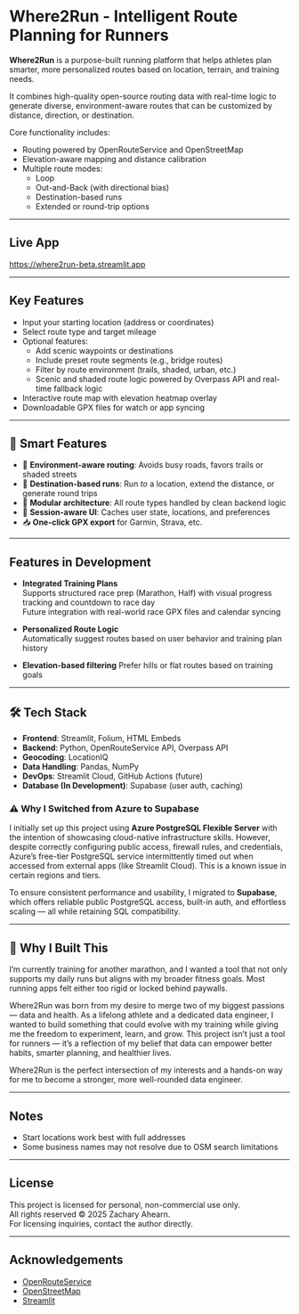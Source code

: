 
# Where2Run - Intelligent Route Planning for Runners

**Where2Run** is a purpose-built running platform that helps athletes plan smarter, more personalized routes based on location, terrain, and training needs.

It combines high-quality open-source routing data with real-time logic to generate diverse, environment-aware routes that can be customized by distance, direction, or destination.

Core functionality includes:

- Routing powered by OpenRouteService and OpenStreetMap
- Elevation-aware mapping and distance calibration
- Multiple route modes:
  - Loop
  - Out-and-Back (with directional bias)
  - Destination-based runs
  - Extended or round-trip options

---

## Live App

https://where2run-beta.streamlit.app

---

## Key Features

- Input your starting location (address or coordinates)
- Select route type and target mileage
- Optional features:
  - Add scenic waypoints or destinations
  - Include preset route segments (e.g., bridge routes)
  - Filter by route environment (trails, shaded, urban, etc.)
  - Scenic and shaded route logic powered by Overpass API and real-time fallback logic
- Interactive route map with elevation heatmap overlay
- Downloadable GPX files for watch or app syncing

---

## 🧠 Smart Features

- 🧭 **Environment-aware routing**: Avoids busy roads, favors trails or shaded streets
- 🏁 **Destination-based runs**: Run *to* a location, extend the distance, or generate round trips
- 🧱 **Modular architecture**: All route types handled by clean backend logic
- 🧠 **Session-aware UI**: Caches user state, locations, and preferences
- 📥 **One-click GPX export** for Garmin, Strava, etc.

---

## Features in Development

- **Integrated Training Plans**  
  Supports structured race prep (Marathon, Half) with visual progress tracking and countdown to race day  
  Future integration with real-world race GPX files and calendar syncing

- **Personalized Route Logic**  
  Automatically suggest routes based on user behavior and training plan history

- **Elevation-based filtering**
  Prefer hills or flat routes based on training goals 

---

## 🛠 Tech Stack

- **Frontend**: Streamlit, Folium, HTML Embeds  
- **Backend**: Python, OpenRouteService API, Overpass API  
- **Geocoding**: LocationIQ  
- **Data Handling**: Pandas, NumPy  
- **DevOps**: Streamlit Cloud, GitHub Actions (future)  
- **Database (In Development)**: Supabase (user auth, caching)

### ⚠️ Why I Switched from Azure to Supabase

I initially set up this project using **Azure PostgreSQL Flexible Server** with the intention of showcasing cloud-native infrastructure skills. However, despite correctly configuring public access, firewall rules, and credentials, Azure’s free-tier PostgreSQL service intermittently timed out when accessed from external apps (like Streamlit Cloud). This is a known issue in certain regions and tiers.

To ensure consistent performance and usability, I migrated to **Supabase**, which offers reliable public PostgreSQL access, built-in auth, and effortless scaling — all while retaining SQL compatibility.


---

## 🎯 Why I Built This

I’m currently training for another marathon, and I wanted a tool that not only supports my daily runs but aligns with my broader fitness goals. Most running apps felt either too rigid or locked behind paywalls.

Where2Run was born from my desire to merge two of my biggest passions — data and health. As a lifelong athlete and a dedicated data engineer, I wanted to build something that could evolve with my training while giving me the freedom to experiment, learn, and grow. This project isn’t just a tool for runners — it’s a reflection of my belief that data can empower better habits, smarter planning, and healthier lives.

Where2Run is the perfect intersection of my interests and a hands-on way for me to become a stronger, more well-rounded data engineer.

---

## Notes

- Start locations work best with full addresses  
- Some business names may not resolve due to OSM search limitations

---

## License

This project is licensed for personal, non-commercial use only.  
All rights reserved © 2025 Zachary Ahearn.  
For licensing inquiries, contact the author directly.

---

## Acknowledgements

- [OpenRouteService](https://openrouteservice.org)  
- [OpenStreetMap](https://www.openstreetmap.org)  
- [Streamlit](https://streamlit.io)
